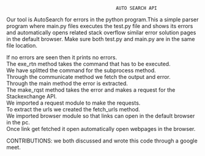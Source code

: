                                             AUTO SEARCH API 
                                           
 Our tool is AutoSearch for errors in the python program.This a simple parser program where main.py files executes the test.py file and shows its errors and automatically opens related stack overflow similar error solution pages in the default browser.
Make sure both test.py and main.py are in the same file location.

If no errors are seen then it prints no errors.    
The exe_rtn method takes the command that has to be executed.  
We have splitted the command for the subprocess method.  
Through the communicate method we fetch the output and error.  
Through the main method the error is extracted.  
The make_rqst method takes the error and makes a request for the Stackexchange API.  
We imported a request module to make the requests.  
To extract the urls we created the fetch_urls method.  
We imported browser module so that links can open in the default browser in the pc.  
Once link get fetched it open automatically open webpages in the browser.  

CONTRIBUTIONS: we both discussed and wrote this code through a google meet.  
